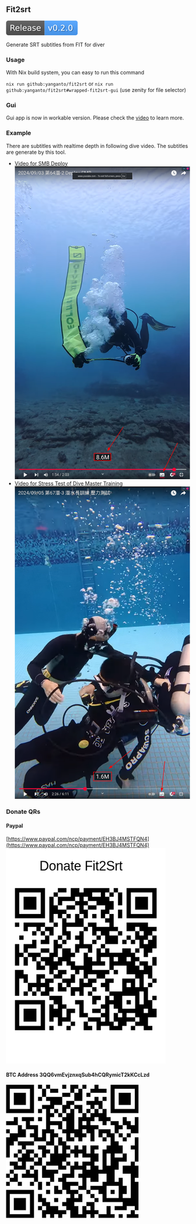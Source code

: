 Fit2srt
---
![Release](./.github/badges/release.svg)

Generate SRT subtitles from FIT for diver

### Usage
With Nix build system, you can easy to run this command

`nix run github:yanganto/fit2srt`
or
`nix run github:yanganto/fit2srt#wrapped-fit2srt-gui` (use zenity for file selector)

### Gui
Gui app is now in workable version.
Please check the [video](https://youtu.be/UW_9R-bM__Q) to learn more.

### Example
There are subtitles with realtime depth in following dive video.  The subtitles are generate by this tool.
- [Video for SMB Deploy](https://www.youtube.com/watch?v=ro4Y1-1ny4M)
  [![SMB Deploy Image](./assets/demo.png)](https://www.youtube.com/watch?v=ro4Y1-1ny4M)
- [Video for Stress Test of Dive Master Training](https://www.youtube.com/watch?v=gxGQsMdCE8Q)
  [![Stress Test of DM IMAGE](./assets/demo2.png)](https://www.youtube.com/watch?v=gxGQsMdCE8Q)

### Donate QRs
#### Paypal
[https://www.paypal.com/ncp/payment/EH3BJ4MSTFQN4](https://www.paypal.com/ncp/payment/EH3BJ4MSTFQN4)
![PaypayQR](./assets/paypal-qrcode.png)

#### BTC Address 3QQ6vmEvjznxqSub4hCQRymicT2kKCcLzd
![BTC QR](./assets/btc-qrcode.jpg)

